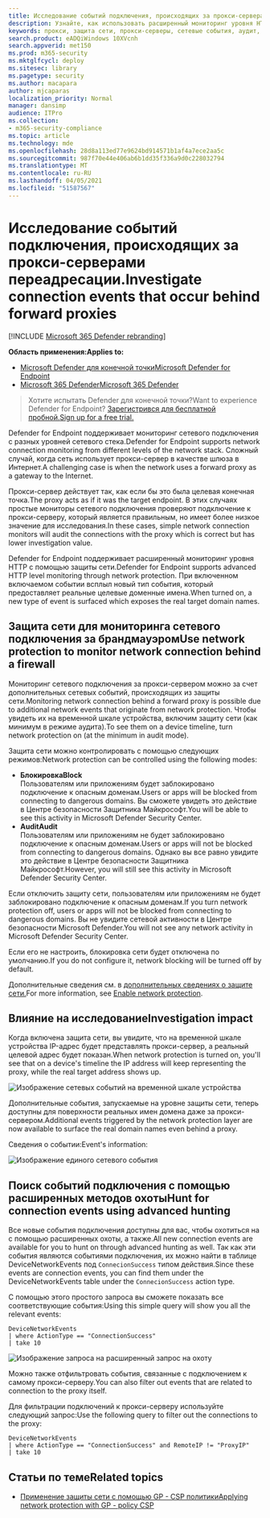 ```yaml
---
title: Исследование событий подключения, происходящих за прокси-серверами переадресации.
description: Узнайте, как использовать расширенный мониторинг уровня HTTP с помощью защиты сети в ATP Microsoft Defender, который является реальной целью, а не прокси-сервером.
keywords: прокси, защита сети, прокси-серверы, сетевые события, аудит, блок, доменные имена, домен
search.product: eADQiWindows 10XVcnh
search.appverid: met150
ms.prod: m365-security
ms.mktglfcycl: deploy
ms.sitesec: library
ms.pagetype: security
ms.author: macapara
author: mjcaparas
localization_priority: Normal
manager: dansimp
audience: ITPro
ms.collection:
- m365-security-compliance
ms.topic: article
ms.technology: mde
ms.openlocfilehash: 28d8a113ed77e9624bd914571b1af4a7ece2aa5c
ms.sourcegitcommit: 987f70e44e406ab6b1dd35f336a9d0c228032794
ms.translationtype: MT
ms.contentlocale: ru-RU
ms.lasthandoff: 04/05/2021
ms.locfileid: "51587567"
---
```

# <a name="investigate-connection-events-that-occur-behind-forward-proxies"></a><span data-ttu-id="31d96-104">Исследование событий подключения, происходящих за прокси-серверами переадресации.</span><span class="sxs-lookup"><span data-stu-id="31d96-104">Investigate connection events that occur behind forward proxies</span></span>

[!INCLUDE [Microsoft 365 Defender rebranding](../../includes/microsoft-defender.md)]

<span data-ttu-id="31d96-105">**Область применения:**</span><span class="sxs-lookup"><span data-stu-id="31d96-105">**Applies to:**</span></span>
- [<span data-ttu-id="31d96-106">Microsoft Defender для конечной точки</span><span class="sxs-lookup"><span data-stu-id="31d96-106">Microsoft Defender for Endpoint</span></span>](https://go.microsoft.com/fwlink/p/?linkid=2154037)
- [<span data-ttu-id="31d96-107">Microsoft 365 Defender</span><span class="sxs-lookup"><span data-stu-id="31d96-107">Microsoft 365 Defender</span></span>](https://go.microsoft.com/fwlink/?linkid=2118804)

> <span data-ttu-id="31d96-108">Хотите испытать Defender для конечной точки?</span><span class="sxs-lookup"><span data-stu-id="31d96-108">Want to experience Defender for Endpoint?</span></span> [<span data-ttu-id="31d96-109">Зарегистрився для бесплатной пробной.</span><span class="sxs-lookup"><span data-stu-id="31d96-109">Sign up for a free trial.</span></span>](https://www.microsoft.com/microsoft-365/windows/microsoft-defender-atp?ocid=docs-wdatp-investigatemachines-abovefoldlink)

<span data-ttu-id="31d96-110">Defender for Endpoint поддерживает мониторинг сетевого подключения с разных уровней сетевого стека.</span><span class="sxs-lookup"><span data-stu-id="31d96-110">Defender for Endpoint supports network connection monitoring from different levels of the network stack.</span></span> <span data-ttu-id="31d96-111">Сложный случай, когда сеть использует прокси-сервер в качестве шлюза в Интернет.</span><span class="sxs-lookup"><span data-stu-id="31d96-111">A challenging case is when the network uses a forward proxy as a gateway to the Internet.</span></span>

<span data-ttu-id="31d96-112">Прокси-сервер действует так, как если бы это была целевая конечная точка.</span><span class="sxs-lookup"><span data-stu-id="31d96-112">The proxy acts as if it was the target endpoint.</span></span>  <span data-ttu-id="31d96-113">В этих случаях простые мониторы сетевого подключения проверяют подключение к прокси-серверу, который является правильным, но имеет более низкое значение для исследования.</span><span class="sxs-lookup"><span data-stu-id="31d96-113">In these cases, simple network connection monitors will audit the connections with the proxy which is correct but has lower investigation value.</span></span> 

<span data-ttu-id="31d96-114">Defender for Endpoint поддерживает расширенный мониторинг уровня HTTP с помощью защиты сети.</span><span class="sxs-lookup"><span data-stu-id="31d96-114">Defender for Endpoint supports advanced HTTP level monitoring through network protection.</span></span> <span data-ttu-id="31d96-115">При включенном включаемом событии всплыл новый тип события, который предоставляет реальные целевые доменные имена.</span><span class="sxs-lookup"><span data-stu-id="31d96-115">When turned on, a new type of event is surfaced which exposes the real target domain names.</span></span>

## <a name="use-network-protection-to-monitor-network-connection-behind-a-firewall"></a><span data-ttu-id="31d96-116">Защита сети для мониторинга сетевого подключения за брандмауэром</span><span class="sxs-lookup"><span data-stu-id="31d96-116">Use network protection to monitor network connection behind a firewall</span></span>
<span data-ttu-id="31d96-117">Мониторинг сетевого подключения за прокси-сервером можно за счет дополнительных сетевых событий, происходящих из защиты сети.</span><span class="sxs-lookup"><span data-stu-id="31d96-117">Monitoring network connection behind a forward proxy is possible due to additional network events that originate from network protection.</span></span> <span data-ttu-id="31d96-118">Чтобы увидеть их на временной шкале устройства, включим защиту сети (как минимум в режиме аудита).</span><span class="sxs-lookup"><span data-stu-id="31d96-118">To see them on a device timeline, turn network protection on (at the minimum in audit mode).</span></span> 

<span data-ttu-id="31d96-119">Защита сети можно контролировать с помощью следующих режимов:</span><span class="sxs-lookup"><span data-stu-id="31d96-119">Network protection can be controlled using the following modes:</span></span>

- <span data-ttu-id="31d96-120">**Блокировка**</span><span class="sxs-lookup"><span data-stu-id="31d96-120">**Block**</span></span> <br> <span data-ttu-id="31d96-121">Пользователям или приложениям будет заблокировано подключение к опасным доменам.</span><span class="sxs-lookup"><span data-stu-id="31d96-121">Users or apps will be blocked from connecting to dangerous domains.</span></span> <span data-ttu-id="31d96-122">Вы сможете увидеть это действие в Центре безопасности Защитника Майкрософт.</span><span class="sxs-lookup"><span data-stu-id="31d96-122">You will be able to see this activity in Microsoft Defender Security Center.</span></span>
- <span data-ttu-id="31d96-123">**Audit**</span><span class="sxs-lookup"><span data-stu-id="31d96-123">**Audit**</span></span> <br> <span data-ttu-id="31d96-124">Пользователям или приложениям не будет заблокировано подключение к опасным доменам.</span><span class="sxs-lookup"><span data-stu-id="31d96-124">Users or apps will not be blocked from connecting to dangerous domains.</span></span> <span data-ttu-id="31d96-125">Однако вы все равно увидите это действие в Центре безопасности Защитника Майкрософт.</span><span class="sxs-lookup"><span data-stu-id="31d96-125">However, you will still see this activity in Microsoft Defender Security Center.</span></span>


<span data-ttu-id="31d96-126">Если отключить защиту сети, пользователям или приложениям не будет заблокировано подключение к опасным доменам.</span><span class="sxs-lookup"><span data-stu-id="31d96-126">If you turn network protection off, users or apps will not be blocked from connecting to dangerous domains.</span></span> <span data-ttu-id="31d96-127">Вы не увидите сетевой активности в Центре безопасности Microsoft Defender.</span><span class="sxs-lookup"><span data-stu-id="31d96-127">You will not see any network activity in Microsoft Defender Security Center.</span></span>

<span data-ttu-id="31d96-128">Если его не настроить, блокировка сети будет отключена по умолчанию.</span><span class="sxs-lookup"><span data-stu-id="31d96-128">If you do not configure it, network blocking will be turned off by default.</span></span>

<span data-ttu-id="31d96-129">Дополнительные сведения см. в [дополнительных сведениях о защите сети.](enable-network-protection.md)</span><span class="sxs-lookup"><span data-stu-id="31d96-129">For more information, see [Enable network protection](enable-network-protection.md).</span></span>

## <a name="investigation-impact"></a><span data-ttu-id="31d96-130">Влияние на исследование</span><span class="sxs-lookup"><span data-stu-id="31d96-130">Investigation impact</span></span>
<span data-ttu-id="31d96-131">Когда включена защита сети, вы увидите, что на временной шкале устройства IP-адрес будет представлять прокси-сервер, а реальный целевой адрес будет показан.</span><span class="sxs-lookup"><span data-stu-id="31d96-131">When network protection is turned on, you'll see that on a device's timeline the IP address will keep representing the proxy, while the real target address shows up.</span></span>

![Изображение сетевых событий на временной шкале устройства](images/atp-proxy-investigation.png)

<span data-ttu-id="31d96-133">Дополнительные события, запускаемые на уровне защиты сети, теперь доступны для поверхности реальных имен домена даже за прокси-сервером.</span><span class="sxs-lookup"><span data-stu-id="31d96-133">Additional events triggered by the network protection layer are now available to surface the real domain names even behind a proxy.</span></span>

<span data-ttu-id="31d96-134">Сведения о событии:</span><span class="sxs-lookup"><span data-stu-id="31d96-134">Event's information:</span></span>

![Изображение единого сетевого события](images/atp-proxy-investigation-event.png)



## <a name="hunt-for-connection-events-using-advanced-hunting"></a><span data-ttu-id="31d96-136">Поиск событий подключения с помощью расширенных методов охоты</span><span class="sxs-lookup"><span data-stu-id="31d96-136">Hunt for connection events using advanced hunting</span></span> 
<span data-ttu-id="31d96-137">Все новые события подключения доступны для вас, чтобы охотиться на с помощью расширенных охоты, а также.</span><span class="sxs-lookup"><span data-stu-id="31d96-137">All new connection events are available for you to hunt on through advanced hunting as well.</span></span> <span data-ttu-id="31d96-138">Так как эти события являются событиями подключения, их можно найти в таблице DeviceNetworkEvents под `ConnecionSuccess` типом действия.</span><span class="sxs-lookup"><span data-stu-id="31d96-138">Since these events are connection events, you can find them under the DeviceNetworkEvents table under the `ConnecionSuccess` action type.</span></span>

<span data-ttu-id="31d96-139">С помощью этого простого запроса вы сможете показать все соответствующие события:</span><span class="sxs-lookup"><span data-stu-id="31d96-139">Using this simple query will show you all the relevant events:</span></span>

```
DeviceNetworkEvents
| where ActionType == "ConnectionSuccess" 
| take 10
```

![Изображение запроса на расширенный запрос на охоту](images/atp-proxy-investigation-ah.png)

<span data-ttu-id="31d96-141">Можно также отфильтровать события, связанные с подключением к самому прокси-серверу.</span><span class="sxs-lookup"><span data-stu-id="31d96-141">You can also filter out  events that are related to connection to the proxy itself.</span></span> 

<span data-ttu-id="31d96-142">Для фильтрации подключений к прокси-серверу используйте следующий запрос:</span><span class="sxs-lookup"><span data-stu-id="31d96-142">Use the following query to filter out the connections to the proxy:</span></span>

```
DeviceNetworkEvents
| where ActionType == "ConnectionSuccess" and RemoteIP != "ProxyIP"  
| take 10
```



## <a name="related-topics"></a><span data-ttu-id="31d96-143">Статьи по теме</span><span class="sxs-lookup"><span data-stu-id="31d96-143">Related topics</span></span>
- [<span data-ttu-id="31d96-144">Применение защиты сети с помощью GP - CSP политики</span><span class="sxs-lookup"><span data-stu-id="31d96-144">Applying network protection with GP - policy CSP</span></span>](https://docs.microsoft.com/windows/client-management/mdm/policy-csp-defender#defender-enablenetworkprotection)

